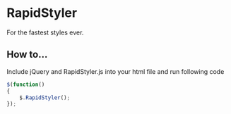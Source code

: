 RapidStyler
===========

For the fastest styles ever. 

## How to...
Include jQuery and RapidStyler.js into your html file and run following code

```js
$(function()
{
    $.RapidStyler();
});
```
